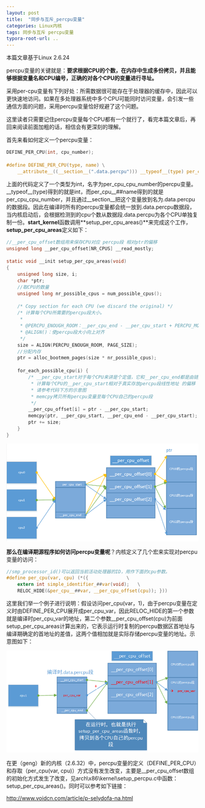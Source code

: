 ```yaml
---
layout: post
title:  "同步与互斥_percpu变量"
categories: Linux内核
tags: 同步与互斥 percpu变量
typora-root-url: ..
---
```


本篇文章基于Linux 2.6.24

percpu变量的关键就是：**要求根据CPU的个数，在内存中生成多份拷贝，并且能够根据变量名和CPU编号，正确的对各个CPU的变量进行寻址。**

采用per-cpu变量有下列好处：所需数据很可能存在于处理器的缓存中，因此可以更快速地访问。如果在多处理器系统中多个CPU可能同时访问变量，会引发一些通信方面的问题，采用percpu变量恰好规避了这个问题。




这里读者只需要记住percpu变量每个CPU都有一个就行了，看完本篇文章后，再回来阅读前面加粗的话，相信会有更深刻的理解。

首先来看如何定义一个percpu变量：

```c
DEFINE_PER_CPU(int, cpu_number);

#define DEFINE_PER_CPU(type, name) \
    __attribute__((__section__(".data.percpu"))) __typeof__(type) per_cpu__##name
```

上面的代码定义了一个类型为int，名字为per_cpu_cpu_number的percpu变量。\_\_typeof\_\_(type)得到的就是int，而per_cpu\_\_##name得到的就是per_cpu_cpu_number，并且通过\_\_section\_\_把这个变量放到名为.data.percpu的数据段。因此在编译时所有的percpu变量都会统一放到.data.percpu数据段，当内核启动后，会根据检测到的cpu个数从数据段.data.percpu为各个CPU单独复制一份。**start_kernel**函数调用**setup_per_cpu_areas()**来完成这个工作，**setup_per_cpu_areas**定义如下：

```c
//__per_cpu_offset数组用来保存CPU对应 percpu段 相对ptr的偏移
unsigned long __per_cpu_offset[NR_CPUS] __read_mostly;

static void __init setup_per_cpu_areas(void)
{
	unsigned long size, i;
	char *ptr;
    //取CPU的数量
	unsigned long nr_possible_cpus = num_possible_cpus();

	/* Copy section for each CPU (we discard the original) */
    /* 计算每个CPU所需要的percpu段大小。
     *
     * @PERCPU_ENOUGH_ROOM：__per_cpu_end - __per_cpu_start + PERCPU_MODULE_RESERVE
     * @ALIGN()：使percpu段大小向上对齐
     */
	size = ALIGN(PERCPU_ENOUGH_ROOM, PAGE_SIZE);
	//分配内存
    ptr = alloc_bootmem_pages(size * nr_possible_cpus);

	for_each_possible_cpu(i) {
        /* __per_cpu_start对于每个CPU来讲是个定值，它和__per_cpu_end都是由链接器生成的
         * 计算每个CPU的__per_cpu_start相对于真实存放percpu段线性地址 的偏移
         * 请参考代码下方的示意图
         * memcpy拷贝所有percpu变量至每个CPU自己的percpu段
         */
		__per_cpu_offset[i] = ptr - __per_cpu_start;
		memcpy(ptr, __per_cpu_start, __per_cpu_end - __per_cpu_start);
		ptr += size;
	}
}
```

![1552095558772](/assert/1552095558772.png)



**那么在编译期源程序如何访问percpu变量呢**？内核定义了几个宏来实现对percpu变量的访问：

```c
//smp_processor_id()可以返回当前活动处理器的ID，用作下面的cpu参数。
#define per_cpu(var, cpu) (*({				\
	extern int simple_identifier_##var(void);	\
	RELOC_HIDE(&per_cpu__##var, __per_cpu_offset(cpu)); }))
```

这里我们举一个例子进行说明：假设访问per_cpu(var，1)，由于percpu变量在定义时由DEFINE_PER_CPU展开成per_cpu_var，因此RELOC_HIDE的第一个参数就是编译时per_cpu_var的地址，第二个参数__per_cpu_offset(cpu)为前面setup_per_cpu_areas计算出来的，它表示运行时复制的percpu数据区首地址与编译期确定的首地址的差值，这两个值相加就是实际存储percpu变量的地址。示意图如下：

![1552104630074](/assert/1552104630074.png)

在更（geng）新的内核（2.6.32）中，percpu变量的定义（DEFINE_PER_CPU）和存取（per_cpu(var, cpu)）方式没有发生改变，主要是\_\_per\_cpu\_offset数组的初始化方式发生了改变，见arch\x86\kernel\setup_percpu.c中函数：setup_per_cpu_areas()。同时可以参考如下链接：

http://www.voidcn.com/article/p-selydofa-na.html



